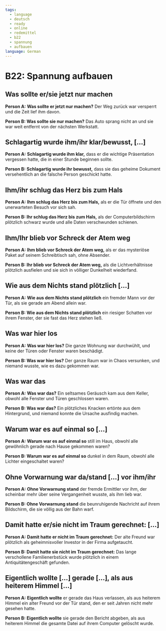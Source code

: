 ```yaml
---
tags:
  - language
  - deutsch
  - ready
  - online
  - redemittel
  - b22
  - spannung
  - aufbauen
language: German
---
```


# B22: Spannung aufbauen

## Was sollte er/sie jetzt nur machen

__Person A:__ __Was sollte er jetzt nur machen?__ Der Weg zurück war versperrt und die Zeit lief ihm davon.

__Person B:__ __Was sollte sie nur machen?__ Das Auto sprang nicht an und sie war weit entfernt von der nächsten Werkstatt.

## Schlagartig wurde ihm/ihr klar/bewusst, [...]

__Person A:__ __Schlagartig wurde ihm klar,__ dass er die wichtige Präsentation vergessen hatte, die in einer Stunde beginnen sollte.

__Person B:__ __Schlagartig wurde ihr bewusst,__ dass sie das geheime Dokument versehentlich an die falsche Person geschickt hatte.

## Ihm/ihr schlug das Herz bis zum Hals

__Person A:__ __Ihm schlug das Herz bis zum Hals,__ als er die Tür öffnete und den unerwarteten Besuch vor sich sah.

__Person B:__ __Ihr schlug das Herz bis zum Hals,__ als der Computerbildschirm plötzlich schwarz wurde und alle Daten verschwunden schienen.

## Ihm/Ihr blieb vor Schreck der Atem weg

__Person A:__ __Ihm blieb vor Schreck der Atem weg,__ als er das mysteriöse Paket auf seinem Schreibtisch sah, ohne Absender.

__Person B:__ __Ihr blieb vor Schreck der Atem weg,__ als die Lichtverhältnisse plötzlich ausfielen und sie sich in völliger Dunkelheit wiederfand.

## Wie aus dem Nichts stand plötzlich [...]

__Person A:__ __Wie aus dem Nichts stand plötzlich__ ein fremder Mann vor der Tür, als sie gerade am Abend allein war.

__Person B:__ __Wie aus dem Nichts stand plötzlich__ ein riesiger Schatten vor ihrem Fenster, der sie fast das Herz stehen ließ.

## Was war hier los

__Person A:__ __Was war hier los?__ Die ganze Wohnung war durchwühlt, und keine der Türen oder Fenster waren beschädigt.

__Person B:__ __Was war hier los?__ Der ganze Raum war in Chaos versunken, und niemand wusste, wie es dazu gekommen war.

## Was war das

__Person A:__ __Was war das?__ Ein seltsames Geräusch kam aus dem Keller, obwohl alle Fenster und Türen geschlossen waren.

__Person B:__ __Was war das?__ Ein plötzliches Knacken ertönte aus dem Hintergrund, und niemand konnte die Ursache ausfindig machen.

## Warum war es auf einmal so [...]

__Person A:__ __Warum war es auf einmal so__ still im Haus, obwohl alle gewöhnlich gerade nach Hause gekommen waren?

__Person B:__ __Warum war es auf einmal so__ dunkel in dem Raum, obwohl alle Lichter eingeschaltet waren?

## Ohne Vorwarnung war da/stand [...] vor ihm/ihr

__Person A:__ __Ohne Vorwarnung stand__ der fremde Ermittler vor ihm, der scheinbar mehr über seine Vergangenheit wusste, als ihm lieb war.

__Person B:__ __Ohne Vorwarnung stand__ die beunruhigende Nachricht auf ihrem Bildschirm, die sie völlig aus der Bahn warf.

## Damit hatte er/sie nicht im Traum gerechnet: [...]

__Person A:__ __Damit hatte er nicht im Traum gerechnet:__ Der alte Freund war plötzlich als geheimnisvoller Investor in der Firma aufgetaucht.

__Person B:__ __Damit hatte sie nicht im Traum gerechnet:__ Das lange verschollene Familienerbstück wurde plötzlich in einem Antiquitätengeschäft gefunden.

## Eigentlich wollte [...] gerade [...], als aus heiterem Himmel [...]

__Person A:__ __Eigentlich wollte__ er gerade das Haus verlassen, als aus heiterem Himmel ein alter Freund vor der Tür stand, den er seit Jahren nicht mehr gesehen hatte.

__Person B:__ __Eigentlich wollte__ sie gerade den Bericht abgeben, als aus heiterem Himmel die gesamte Datei auf ihrem Computer gelöscht wurde.
